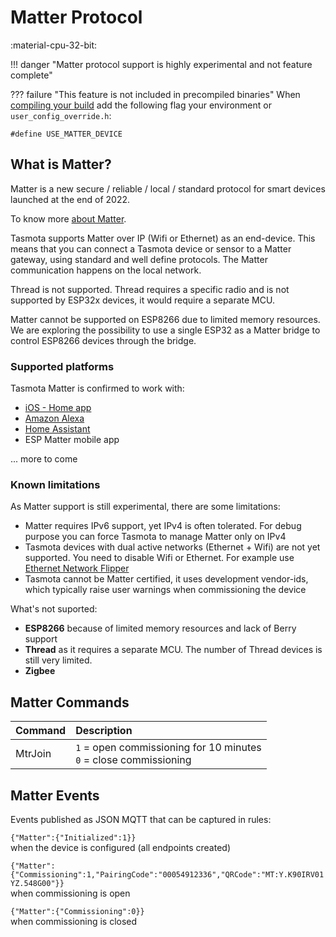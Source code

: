 # Matter Protocol 

:material-cpu-32-bit:

!!! danger "Matter protocol support is highly experimental and not feature complete"

??? failure "This feature is not included in precompiled binaries"
  When [compiling your build](Compile-your-build) add the following flag your environment or `user_config_override.h`:
  ```arduino
  #define USE_MATTER_DEVICE
  ```

## What is Matter?

Matter is a new secure / reliable / local / standard protocol for smart devices launched at the end of 2022.

To know more [about Matter](https://csa-iot.org/all-solutions/matter/).

Tasmota supports Matter over IP (Wifi or Ethernet) as an end-device. This means that you can connect a Tasmota device or sensor to a Matter gateway, using standard and well define protocols. The Matter communication happens on the local network.

Thread is not supported. Thread requires a specific radio and is not supported by ESP32x devices, it would require a separate MCU.

Matter cannot be supported on ESP8266 due to limited memory resources. We are exploring the possibility to use a single ESP32 as a Matter bridge to control ESP8266 devices through the bridge.

### Supported platforms

Tasmota Matter is confirmed to work with:

- [iOS - Home app](https://developer.apple.com/apple-home/matter/)
- [Amazon Alexa](https://www.digitaltrends.com/home/how-to-connect-matter-devices-amazon-alexa/)
- [Home Assistant](https://next.home-assistant.io/integrations/matter#configuration)
- ESP Matter mobile app

... more to come

### Known limitations

As Matter support is still experimental, there are some limitations:

- Matter requires IPv6 support, yet IPv4 is often tolerated. For debug purpose you can force Tasmota to manage Matter only on IPv4
- Tasmota devices with dual active networks (Ethernet + Wifi) are not yet supported. You need to disable Wifi or Ethernet. For example use [Ethernet Network Flipper](https://tasmota.github.io/docs/Berry-Cookbook/#ethernet-network-flipper)
- Tasmota cannot be Matter certified, it uses development vendor-ids, which typically raise user warnings when commissioning the device

What's not suported:

- **ESP8266** because of limited memory resources and lack of Berry support
- **Thread** as it requires a separate MCU. The number of Thread devices is still very limited. 
- **Zigbee**

## Matter Commands

Command | Description
:---- | :---
MtrJoin |`1` = open commissioning for 10 minutes<BR>`0` = close commissioning

## Matter Events

Events published as JSON MQTT that can be captured in rules:

`{"Matter":{"Initialized":1}}`    
when the device is configured (all endpoints created)

`{"Matter":{"Commissioning":1,"PairingCode":"00054912336","QRCode":"MT:Y.K90IRV01YZ.548G00"}}`     
  when commissioning is open

`{"Matter":{"Commissioning":0}}`     
  when commissioning is closed

